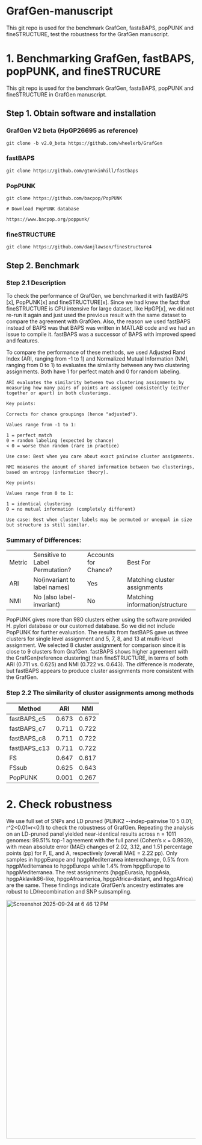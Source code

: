 # GrafGen-manuscript

This git repo is used for the benchmark GrafGen, fastaBAPS, popPUNK and fineSTRUCTURE, test the robustness for the GrafGen manuscript.

# 1. Benchmarking GrafGen, fastBAPS, popPUNK, and fineSTRUCURE

This git repo is used for the benchmark GrafGen, fastaBAPS, popPUNK and fineSTRUCTURE in GrafGen manuscript.

## Step 1. Obtain software and installation

### GrafGen V2 beta (HpGP26695 as reference)
```
git clone -b v2.0_beta https://github.com/wheelerb/GrafGen
```

### fastBAPS
```
git clone https://github.com/gtonkinhill/fastbaps
```

### PopPUNK
```
git clone https://github.com/bacpop/PopPUNK

# Download PopPUNK database

https://www.bacpop.org/poppunk/
```

### fineSTRUCTURE
```
git clone https://github.com/danjlawson/finestructure4
```
## Step 2. Benchmark

### Step 2.1 Description
To check the performance of GrafGen, we benchmarked it with fastBAPS [x], PopPUNK[x] and fineSTRUCTURE[x]. Since we had knew the fact that fineSTRUCTURE is CPU intensive for large dataset, like HpGP[x], we did not re-run it again and just used the previous result with the same dataset to compare the agreement with GrafGen.  Also, the reason we used fastBAPS instead of BAPS was that BAPS was written in MATLAB code and we had an issue to compile it.  fastBAPS was a successor of BAPS with improved speed and features.

To compare the performance of these methods, we used Adjusted Rand Index (ARI, ranging from -1 to 1) and Normalized Mutual Information (NMI, ranging from 0 to 1) to evaluates the similarity between any two clustering assignments. Both have 1 for perfect match and 0 for random labeling. 

```
ARI evaluates the similarity between two clustering assignments by measuring how many pairs of points are assigned consistently (either together or apart) in both clusterings.

Key points:

Corrects for chance groupings (hence "adjusted").

Values range from -1 to 1:

1 = perfect match
0 = random labeling (expected by chance)
< 0 = worse than random (rare in practice)

Use case: Best when you care about exact pairwise cluster assignments.
```

```
NMI measures the amount of shared information between two clusterings, based on entropy (information theory).

Key points:

Values range from 0 to 1:

1 = identical clustering
0 = no mutual information (completely different)

Use case: Best when cluster labels may be permuted or unequal in size but structure is still similar. 
```
### Summary of Differences: 
|       |                               |                    |                              |
|-------|-------------------------------|--------------------|------------------------------|
|Metric |Sensitive to Label Permutation?|Accounts for Chance?|Best For                      |
|ARI    |No(invariant to label names)   |Yes                 |Matching cluster assignments  |
|NMI    |No (also label-invariant)      |No                  |Matching information/structure|


PopPUNK gives more than 980 clusters either using the software provided H. pylori database or our customed database. So we did not include PopPUNK for further evaluation. The results from fastBAPS gave us three clusters for single level assignment and 5, 7, 8, and 13 at multi-level assignment. We selected 8 cluster assignment for comparison since it is close to 9 clusters from GrafGen. fastBAPS shows higher agreement with the GrafGen(reference clustering) than fineSTRUCTURE, in terms of both ARI (0.711 vs. 0.625) and NMI (0.722 vs. 0.643). The difference is moderate, but fastBAPS appears to produce cluster assignments more consistent with the GrafGen.

### Step 2.2 The similarity of cluster assignments among methods

|Method      |ARI  |NMI  |
|------------|-----|-----|
|fastBAPS_c5 |0.673|0.672|
|fastBAPS_c7 |0.711|0.722|
|fastBAPS_c8 |0.711|0.722|
|fastBAPS_c13|0.711|0.722|
|FS          |0.647|0.617|
|FSsub       |0.625|0.643|
|PopPUNK     |0.001|0.267|

# 2. Check robustness
We use full set of SNPs and LD pruned (PLINK2 --indep-pairwise 10 5 0.01; r^2<0.01≈r<0.1) to check the robustness of GrafGen. Repeating the analysis on an LD-pruned panel yielded near-identical results across n = 1011 genomes: 99.51% top-1 agreement with the full panel (Cohen’s κ = 0.9939), with mean absolute error (MAE) changes of 2.02, 3.12, and 1.51 percentage points (pp) for F, E, and A, respectively (overall MAE = 2.22 pp). Only samples in hpgpEurope and hpgpMediterranea interexchange, 0.5% from hpgpMediterranea to hpgpEurope while 1.4% from hpgpEurope to hpgpMediterranea.  The rest assignments (hpgpEurasia, hpgpAsia, hpgpAklavik86-like, hpgpAfroamerica, hpgpAfrica-distant, and hpgpAfrica) are the same. These findings indicate GrafGen’s ancestry estimates are robust to LD/recombination and SNP subsampling.

<img width="1308" height="633" alt="Screenshot 2025-09-24 at 6 46 12 PM" src="https://github.com/user-attachments/assets/71d5818c-5102-4b01-bda4-00390886722a" />



